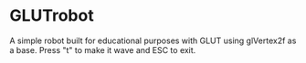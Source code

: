 # GLUTrobot
 A simple robot built for educational purposes with GLUT using glVertex2f as a base. Press "t" to make it wave and ESC to exit.
